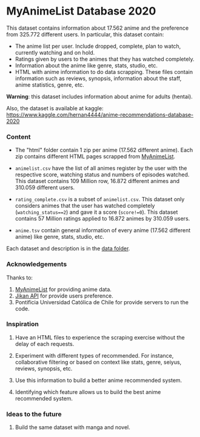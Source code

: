 # MyAnimeList Database 2020

This dataset contains information about 17.562 anime and the preference from 325.772 different users. In particular, this dataset contain:

- The anime list per user. Include dropped, complete, plan to watch, currently watching and on hold.
- Ratings given by users to the animes that they has watched completely.
- Information about the anime like genre, stats, studio, etc.
- HTML with anime information to do data scrapping. These files contain information such as reviews, synopsis, information about the staff, anime statistics, genre, etc.

**Warning**: this dataset includes information about anime for adults (hentai). 

Also, the dataset is available at kaggle: https://www.kaggle.com/hernan4444/anime-recommendations-database-2020


### Content

* The "html" folder contain 1 zip per anime (17.562 different anime). Each zip contains different HTML pages scrapped from [MyAnimeList](https://myanimelist.net/).

* `animelist.csv` have the list of all animes register by the user with the respective score, watching status and numbers of episodes watched. This dataset contains 109 Million row, 16.872 different animes and 310.059 different users.

* `rating_complete.csv` is a subset of `animelist.csv`. This dataset only considers animes that the user has watched completely (`watching_status==2`) and gave it a score (`score!=0`). This dataset contains 57 Million ratings applied to 16.872 animes by 310.059 users.

* `anime.tsv` contain general information of every anime (17.562 different anime) like genre, stats, studio, etc.

Each dataset and description is in the [data folder](https://github.com/Hernan4444/MyAnimelist-Database/tree/master/data).


### Acknowledgements

Thanks to:
1. [MyAnimeList](https://myanimelist.net/) for providing anime data.
2. [Jikan API](https://jikan.docs.apiary.io/) for provide users preference.
3. Pontificia Universidad Católica de Chile for provide servers to run the code.


### Inspiration

1. Have an HTML files to experience the scraping exercise without the delay of each requests.

2. Experiment with different types of recommended. For instance, collaborative filtering or based on context like stats, genre, seiyus, reviews, synopsis, etc.

3. Use this information to build a better anime recommended system.

4. Identifying which feature allows us to build the best anime recommended system.


### Ideas to the future

1. Build the same dataset with manga and novel.


